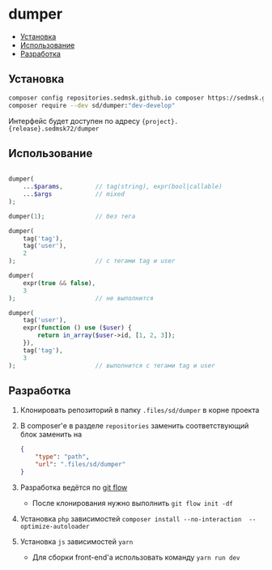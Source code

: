 # dumper

<!-- START doctoc generated TOC please keep comment here to allow auto update -->
<!-- DON'T EDIT THIS SECTION, INSTEAD RE-RUN doctoc TO UPDATE -->


- [Установка](#%D1%83%D1%81%D1%82%D0%B0%D0%BD%D0%BE%D0%B2%D0%BA%D0%B0)
- [Использование](#%D0%B8%D1%81%D0%BF%D0%BE%D0%BB%D1%8C%D0%B7%D0%BE%D0%B2%D0%B0%D0%BD%D0%B8%D0%B5)
- [Разработка](#%D1%80%D0%B0%D0%B7%D1%80%D0%B0%D0%B1%D0%BE%D1%82%D0%BA%D0%B0)

<!-- END doctoc generated TOC please keep comment here to allow auto update -->

## Установка

```bash
composer config repositories.sedmsk.github.io composer https://sedmsk.github.io/composer
composer require --dev sd/dumper:"dev-develop"
```

Интерфейс будет доступен по адресу `{project}.{release}.sedmsk72/dumper`

## Использование
```php

dumper(
    ...$params,         // tag(string), expr(bool|callable)
    ...$args            // mixed
);

dumper(1);              // без тега

dumper(
    tag('tag'),
    tag('user'),
    2
);                      // с тегами tag и user 

dumper(
    expr(true && false),
    3
);                      // не выполнится 

dumper(
    tag('user'),
    expr(function () use ($user) {
        return in_array($user->id, [1, 2, 3]);
    }),
    tag('tag'),
    3
);                      // выполнится с тегами tag и user 
```

## Разработка
1. Клонировать репозиторий в папку `.files/sd/dumper` в корне проекта
1. В composer'е в разделе `repositories` заменить соответствующий блок заменить на 

    ```json
    {
        "type": "path",
        "url": ".files/sd/dumper"
    }
    ``` 
1. Разработка ведётся по [git flow](https://danielkummer.github.io/git-flow-cheatsheet/index.ru_RU.html)
    - После клонирования нужно выполнить `git flow init -df`
1. Установка `php` зависимостей `composer install --no-interaction  --optimize-autoloader` 
1. Установка `js` зависимостей `yarn`
    - Для сборки front-end'а использовать команду `yarn run dev`
